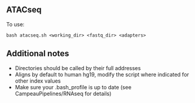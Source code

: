## ATACseq
To use: 
```
bash atacseq.sh <working_dir> <fastq_dir> <adapters>
```
## Additional notes

- Directories should be called by their full addresses
- Aligns by default to human hg19, modify the script where indicated for other index values
- Make sure your .bash_profile is up to date (see CampeauPipelines/RNAseq for details)
